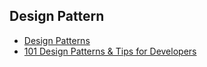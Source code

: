 ## Design Pattern

- [Design Patterns](https://sourcemaking.com/design_patterns)
- [101 Design Patterns & Tips for Developers](https://sourcemaking.com/design-patterns-and-tips)
